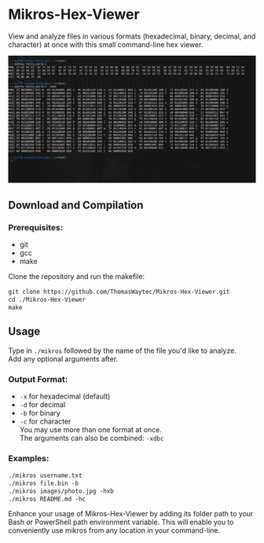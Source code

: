 # Mikros-Hex-Viewer

View and analyze files in various formats (hexadecimal, binary, decimal, and character) at once with this small command-line hex viewer.

![Mikros in action](readme-assets/showcase.png)

## Download and Compilation
### Prerequisites:
- git
- gcc
- make

Clone the repository and run the makefile:
```shell
git clone https://github.com/ThomasWaytec/Mikros-Hex-Viewer.git
cd ./Mikros-Hex-Viewer
make
```

## Usage
Type in ```./mikros``` followed by the name of the file you'd like to analyze.  
Add any optional arguments after.
### Output Format:
 - ```-x``` for hexadecimal (default)
 - ```-d``` for decimal
 - ```-b``` for binary
 - ```-c``` for character  
You may use more than one format at once.  
The arguments can also be combined: ```-xdbc```
### Examples:
``` shell
./mikros username.txt
./mikros file.bin -b
./mikros images/photo.jpg -hxb
./mikros README.md -hc
```
Enhance your usage of Mikros-Hex-Viewer by adding its folder path to your Bash or PowerShell path environment variable. This will enable you to conveniently use mikros from any location in your command-line.
